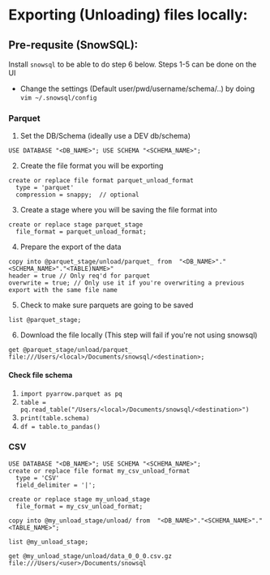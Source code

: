 # Exporting (Unloading) files locally:

## Pre-requsite (SnowSQL):
Install `snowsql` to be able to do step 6 below. Steps 1-5 can be done on the UI
  * Change the settings (Default user/pwd/username/schema/..) by doing `vim ~/.snowsql/config`
  
### Parquet
1) Set the DB/Schema (ideally use a DEV db/schema)

```USE DATABASE "<DB_NAME>"; USE SCHEMA "<SCHEMA_NAME>";```

2) Create the file format you will be exporting
```
create or replace file format parquet_unload_format
  type = 'parquet'
  compression = snappy;  // optional
```

3) Create a stage where you will be saving the file format into

```  
create or replace stage parquet_stage
  file_format = parquet_unload_format;
```

4) Prepare the export of the data 

```
copy into @parquet_stage/unload/parquet_ from  "<DB_NAME>"."<SCHEMA_NAME>"."<TABLE)NAME>"
header = true // Only req'd for parquet
overwrite = true; // Only use it if you're overwriting a previous export with the same file name
```

5) Check to make sure parquets are going to be saved
```
list @parquet_stage;
```

6) Download the file locally (This step will fail if you're not using snowsql)

```
get @parquet_stage/unload/parquet_ file:///Users/<local>/Documents/snowsql/<destination>;
```

#### Check file schema 

1) `import pyarrow.parquet as pq`
2) `table = pq.read_table("/Users/<local>/Documents/snowsql/<destination>")`
3) `print(table.schema)`
4) `df = table.to_pandas()`

### CSV

```
USE DATABASE "<DB_NAME>"; USE SCHEMA "<SCHEMA_NAME>";
create or replace file format my_csv_unload_format
  type = 'CSV'
  field_delimiter = '|';
  
create or replace stage my_unload_stage
  file_format = my_csv_unload_format;

copy into @my_unload_stage/unload/ from  "<DB_NAME>"."<SCHEMA_NAME>"."<TABLE_NAME>";

list @my_unload_stage;

get @my_unload_stage/unload/data_0_0_0.csv.gz file:///Users/<user>/Documents/snowsql
```
